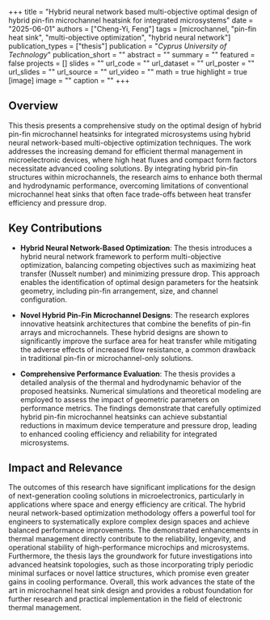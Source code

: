 +++
title = "Hybrid neural network based multi-objective optimal design of hybrid pin-fin microchannel heatsink for integrated microsystems"
date = "2025-06-01"
authors = ["Cheng-Yi, Feng"]
tags = [microchannel, "pin-fin heat sink", "multi-objective optimization", "hybrid neural network"]
publication_types = ["thesis"]
publication = "_Cyprus University of Technology_"
publication_short = ""
abstract = ""
summary = ""
featured = false
projects = []
slides = ""
url_code = ""
url_dataset = ""
url_poster = ""
url_slides = ""
url_source = ""
url_video = ""
math = true
highlight = true
[image]
image = ""
caption = ""
+++

## Overview

This thesis presents a comprehensive study on the optimal design of hybrid pin-fin microchannel heatsinks for integrated microsystems using hybrid neural network-based multi-objective optimization techniques. The work addresses the increasing demand for efficient thermal management in microelectronic devices, where high heat fluxes and compact form factors necessitate advanced cooling solutions. By integrating hybrid pin-fin structures within microchannels, the research aims to enhance both thermal and hydrodynamic performance, overcoming limitations of conventional microchannel heat sinks that often face trade-offs between heat transfer efficiency and pressure drop.

## Key Contributions

- **Hybrid Neural Network-Based Optimization**: The thesis introduces a hybrid neural network framework to perform multi-objective optimization, balancing competing objectives such as maximizing heat transfer (Nusselt number) and minimizing pressure drop. This approach enables the identification of optimal design parameters for the heatsink geometry, including pin-fin arrangement, size, and channel configuration.

- **Novel Hybrid Pin-Fin Microchannel Designs**: The research explores innovative heatsink architectures that combine the benefits of pin-fin arrays and microchannels. These hybrid designs are shown to significantly improve the surface area for heat transfer while mitigating the adverse effects of increased flow resistance, a common drawback in traditional pin-fin or microchannel-only solutions.

- **Comprehensive Performance Evaluation**: The thesis provides a detailed analysis of the thermal and hydrodynamic behavior of the proposed heatsinks. Numerical simulations and theoretical modeling are employed to assess the impact of geometric parameters on performance metrics. The findings demonstrate that carefully optimized hybrid pin-fin microchannel heatsinks can achieve substantial reductions in maximum device temperature and pressure drop, leading to enhanced cooling efficiency and reliability for integrated microsystems.

## Impact and Relevance

The outcomes of this research have significant implications for the design of next-generation cooling solutions in microelectronics, particularly in applications where space and energy efficiency are critical. The hybrid neural network-based optimization methodology offers a powerful tool for engineers to systematically explore complex design spaces and achieve balanced performance improvements. The demonstrated enhancements in thermal management directly contribute to the reliability, longevity, and operational stability of high-performance microchips and microsystems. Furthermore, the thesis lays the groundwork for future investigations into advanced heatsink topologies, such as those incorporating triply periodic minimal surfaces or novel lattice structures, which promise even greater gains in cooling performance. Overall, this work advances the state of the art in microchannel heat sink design and provides a robust foundation for further research and practical implementation in the field of electronic thermal management.
